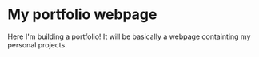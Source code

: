 # My portfolio webpage

Here I'm building a portfolio! It will be basically a webpage containting my personal projects.
